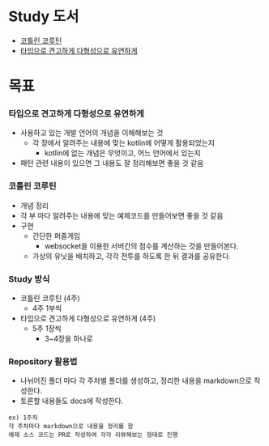 # Study 도서

- [코틀린 코루틴](https://m.yes24.com/Goods/Detail/123034354)
- [타입으로 견고하게 다형성으로 유연하게](https://m.yes24.com/Goods/Detail/122890814)

# 목표

### 타입으로 견고하게 다형성으로 유연하게

- 사용하고 있는 개발 언어의 개념을 이해해보는 것
    - 각 장에서 알려주는 내용에 맞는 kotlin에 어떻게 활용되었는지
        - kotlin에 없는 개념은 무엇이고, 어느 언어에서 있는지
- 패턴 관련 내용이 있으면 그 내용도 잘 정리해보면 좋을 것 같음

### 코틀린 코루틴

- 개념 정리
- 각 부 마다 알려주는 내용에 맞는 예제코드를 만들어보면 좋을 것 같음
- 구현
    - 간단한 퍼즐게임
        - websocket을 이용한 서버간의 점수를 계산하는 것을 만들어본다.
    - 가상의 유닛을 배치하고, 각각 전투를 하도록 한 뒤 결과를 공유한다.

### Study 방식

- 코틀린 코루틴 (4주)
    - 4주 1부씩
- 타입으로 견고하게 다형성으로 유연하게 (4주)
    - 5주 1장씩
        - 3~4장을 하나로

### Repository 활용법

- 나뉘어진 폴더 마다 각 주차별 폴더를 생성하고, 정리한 내용을 markdown으로 작성한다.
- 토론할 내용들도 docs에 작성한다.

```
ex) 1주차
각 주차마다 markdown으로 내용을 정리를 함
예제 소스 코드는 PR로 작성하여 각각 리뷰해보는 형태로 진행
```
